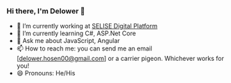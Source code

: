 ### Hi there, I'm Delower 👋

<!--
**delower-hosen/delower-hosen** is a ✨ _special_ ✨ repository because its `README.md` (this file) appears on your GitHub profile.

Here are some ideas to get you started:
-->
- 🔭 I’m currently working at [SELISE Digital Platform](https://selise.ch/)
- 🌱 I’m currently learning C#, ASP.Net Core
- 💬 Ask me about JavaScript, Angular
- 📫 How to reach me: you can send me an email [delower.hosen00@gmail.com] or a carrier pigeon. Whichever works for you!
- 😄 Pronouns: He/His
